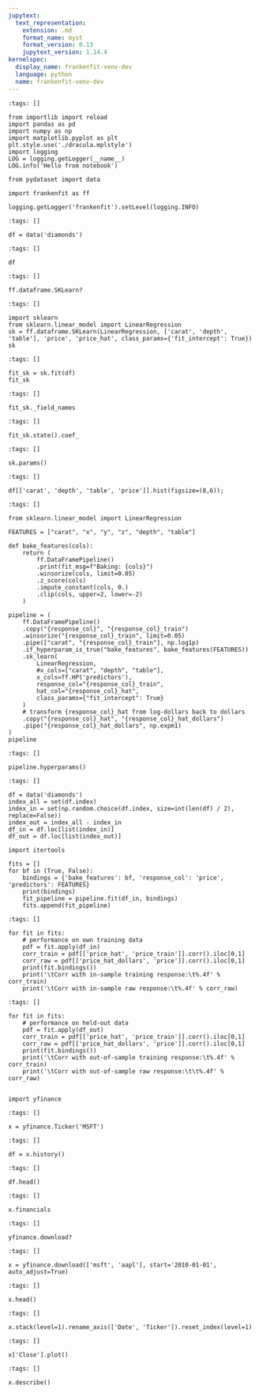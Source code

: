 ```yaml
---
jupytext:
  text_representation:
    extension: .md
    format_name: myst
    format_version: 0.13
    jupytext_version: 1.14.4
kernelspec:
  display_name: frankenfit-venv-dev
  language: python
  name: frankenfit-venv-dev
---
```


```{code-cell} ipython3
:tags: []

from importlib import reload
import pandas as pd
import numpy as np
import matplotlib.pyplot as plt
plt.style.use('./dracula.mplstyle')
import logging
LOG = logging.getLogger(__name__)
LOG.info('Hello from notebook')

from pydataset import data

import frankenfit as ff

logging.getLogger('frankenfit').setLevel(logging.INFO)
```

```{code-cell} ipython3
:tags: []

df = data('diamonds')
```

```{code-cell} ipython3
:tags: []

df
```

```{code-cell} ipython3
:tags: []

ff.dataframe.SKLearn?
```

```{code-cell} ipython3
:tags: []

import sklearn
from sklearn.linear_model import LinearRegression
sk = ff.dataframe.SKLearn(LinearRegression, ['carat', 'depth', 'table'], 'price', 'price_hat', class_params={'fit_intercept': True})
sk
```

```{code-cell} ipython3
:tags: []

fit_sk = sk.fit(df)
fit_sk
```

```{code-cell} ipython3
:tags: []

fit_sk._field_names
```

```{code-cell} ipython3
:tags: []

fit_sk.state().coef_
```

```{code-cell} ipython3
:tags: []

sk.params()
```

```{code-cell} ipython3
:tags: []

df[['carat', 'depth', 'table', 'price']].hist(figsize=(8,6));
```

```{code-cell} ipython3
:tags: []

from sklearn.linear_model import LinearRegression

FEATURES = ["carat", "x", "y", "z", "depth", "table"]

def bake_features(cols):
    return (
        ff.DataFramePipeline()
        .print(fit_msg=f"Baking: {cols}")
        .winsorize(cols, limit=0.05)
        .z_score(cols)
        .impute_constant(cols, 0.)
        .clip(cols, upper=2, lower=-2)
    )

pipeline = (
    ff.DataFramePipeline()
    .copy("{response_col}", "{response_col}_train")
    .winsorize("{response_col}_train", limit=0.05)
    .pipe(["carat", "{response_col}_train"], np.log1p)
    .if_hyperparam_is_true("bake_features", bake_features(FEATURES))
    .sk_learn(
        LinearRegression,
        #x_cols=["carat", "depth", "table"],
        x_cols=ff.HP('predictors'),
        response_col="{response_col}_train",
        hat_col="{response_col}_hat",
        class_params={"fit_intercept": True}
    )
    # transform {response_col}_hat from log-dollars back to dollars
    .copy("{response_col}_hat", "{response_col}_hat_dollars")
    .pipe("{response_col}_hat_dollars", np.expm1)
)
pipeline
```

```{code-cell} ipython3
:tags: []

pipeline.hyperparams()
```

```{code-cell} ipython3
:tags: []

df = data('diamonds')
index_all = set(df.index)
index_in = set(np.random.choice(df.index, size=int(len(df) / 2), replace=False))
index_out = index_all - index_in
df_in = df.loc[list(index_in)]
df_out = df.loc[list(index_out)]

import itertools

fits = []
for bf in (True, False):
    bindings = {'bake_features': bf, 'response_col': 'price', 'predictors': FEATURES}
    print(bindings)
    fit_pipeline = pipeline.fit(df_in, bindings)
    fits.append(fit_pipeline)
```

```{code-cell} ipython3
:tags: []

for fit in fits:
    # performance on own training data
    pdf = fit.apply(df_in)
    corr_train = pdf[['price_hat', 'price_train']].corr().iloc[0,1]
    corr_raw = pdf[['price_hat_dollars', 'price']].corr().iloc[0,1]
    print(fit.bindings())
    print('\tCorr with in-sample training response:\t%.4f' % corr_train)
    print('\tCorr with in-sample raw response:\t%.4f' % corr_raw)
```

```{code-cell} ipython3
:tags: []

for fit in fits:
    # performance on held-out data
    pdf = fit.apply(df_out)
    corr_train = pdf[['price_hat', 'price_train']].corr().iloc[0,1]
    corr_raw = pdf[['price_hat_dollars', 'price']].corr().iloc[0,1]
    print(fit.bindings())
    print('\tCorr with out-of-sample training response:\t%.4f' % corr_train)
    print('\tCorr with out-of-sample raw response:\t\t%.4f' % corr_raw)
```

```{code-cell} ipython3

```

```{code-cell} ipython3
import yfinance
```

```{code-cell} ipython3
:tags: []

x = yfinance.Ticker('MSFT')
```

```{code-cell} ipython3
:tags: []

df = x.history()
```

```{code-cell} ipython3
:tags: []

df.head()
```

```{code-cell} ipython3
:tags: []

x.financials
```

```{code-cell} ipython3
:tags: []

yfinance.download?
```

```{code-cell} ipython3
:tags: []

x = yfinance.download(['msft', 'aapl'], start='2010-01-01', auto_adjust=True)
```

```{code-cell} ipython3
:tags: []

x.head()
```

```{code-cell} ipython3
:tags: []

x.stack(level=1).rename_axis(['Date', 'Ticker']).reset_index(level=1)
```

```{code-cell} ipython3
:tags: []

x['Close'].plot()
```

```{code-cell} ipython3
:tags: []

x.describe()
```
